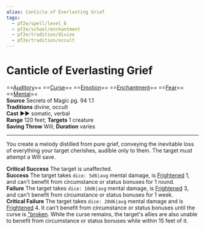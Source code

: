 ```yaml
---
alias: Canticle of Everlasting Grief
tags:
  - pf2e/spell/level_8
  - pf2e/school/enchantment
  - pf2e/tradition/divine
  - pf2e/tradition/occult
---
```


# Canticle of Everlasting Grief

==[Auditory](../../../Traits/Auditory.md)== ==[Curse](../../../Traits/Curse.md)== ==[Emotion](../../../Traits/Emotion.md)== ==[Enchantment](../../../Traits/Enchantment.md)== ==[Fear](../Level%201/Fear.md)== ==[Mental](../../../Traits/Mental.md)==  
__Source__ Secrets of Magic pg. 94 1.1  
**Traditions** divine, occult  
**Cast** ►► somatic, verbal  
**Range** 120 feet; **Targets** 1 creature  
**Saving Throw** Will; **Duration** varies

---

You create a melody distilled from pure grief, conveying the inevitable loss of everything your target cherishes, audible only to them. The target must attempt a Will save.

**Critical Success** The target is unaffected.  
**Success** The target takes `dice: 5d6|avg` mental damage, is [Frightened](../../../Conditions/Frightened.md) 1, and can't benefit from circumstance or status bonuses for 1 round.  
**Failure** The target takes `dice: 10d6|avg` mental damage, is [Frightened](../../../Conditions/Frightened.md) 3, and can't benefit from circumstance or status bonuses for 1 week.  
**Critical Failure** The target takes `dice: 20d6|avg` mental damage and is [Frightened](../../../Conditions/Frightened.md) 4. It can't benefit from circumstance or status bonuses until the curse is ["broken]("broken). While the curse remains, the target's allies are also unable to benefit from circumstance or status bonuses while within 15 feet of it.

